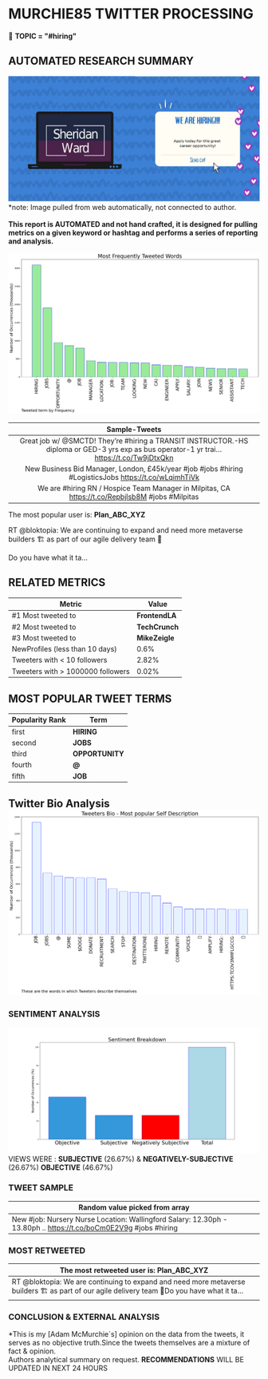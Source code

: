 # MURCHIE85 TWITTER PROCESSING 
&#x1F34E; **TOPIC = "#hiring"**

## AUTOMATED RESEARCH SUMMARY

![image](assets/2022-11-04hashtagImage.png)*note: Image pulled from web automatically, not connected to author.
<br></br>
<b> This report is AUTOMATED and not hand crafted, it is designed for pulling metrics on a given keyword or hashtag and performs a series of reporting and analysis.</b>



![image](assets/2022-11-04TWEETS.png)



|                **Sample-Tweets**        |
| :-------------: |
| Great job w/ @SMCTD! They’re #hiring a TRANSIT INSTRUCTOR.-HS diploma or GED-3 yrs exp as bus operator-1 yr trai… https://t.co/Tw9jDtxQkn |
| New Business Bid Manager, London, £45k/year #job #jobs #hiring #LogisticsJobs https://t.co/wLqimhTiVk |
| We are #hiring RN / Hospice Team Manager in Milpitas, CA https://t.co/Repbjlsb8M #jobs #Milpitas |

The most popular user is: **Plan_ABC_XYZ**
<div class="alert alert-block alert-danger"> RT @bloktopia: We are continuing to expand and need more metaverse builders 🏗️ as part of our agile delivery team 💃

Do you have what it ta…</div>

## RELATED METRICS<br>
| Metric | Value |
| ------------- | ------------- |
| #1 Most tweeted to  | **FrontendLA** |
| #2 Most tweeted to  | **TechCrunch** |
| #3 Most tweeted to  | **MikeZeigle** |
| NewProfiles (less than 10 days) | 0.6%  |
| Tweeters with < 10 followers  | 2.82%|
| Tweeters with > 1000000 followers  | 0.02%  |



## MOST POPULAR TWEET TERMS 


| Popularity Rank  | Term |
| ------------- | ------------- |
| first  | **HIRING**  |
| second  | **JOBS**  |
| third  | **OPPORTUNITY** |
| fourth  | **@**  |
| fifth  | **JOB**  |


## Twitter Bio Analysis![image](assets/2022-11-04BIO.png)
### SENTIMENT ANALYSIS
![image](assets/2022-11-04sentiment.png)
VIEWS WERE : **SUBJECTIVE**  (26.67%) & **NEGATIVELY-SUBJECTIVE** (26.67%) **OBJECTIVE** (46.67%)

### TWEET SAMPLE 
| Random value picked from array |
| ------------- |
|New #job: Nursery Nurse Location: Wallingford Salary: 12.30ph - 13.80ph .. https://t.co/boCm0E2V9g #jobs #hiring |

### MOST RETWEETED 

| The most retweeted user is: **Plan_ABC_XYZ**  |
| ------------- |
| RT @bloktopia: We are continuing to expand and need more metaverse builders 🏗️ as part of our agile delivery team 💃Do you have what it ta… |

### CONCLUSION & EXTERNAL ANALYSIS

*This is my [Adam McMurchie`s] opinion on the data from the tweets, it serves as no objective truth.Since the tweets themselves are a mixture of fact & opinion.<br>
Authors analytical summary on request.
**RECOMMENDATIONS** WILL BE UPDATED IN NEXT  24 HOURS <br>